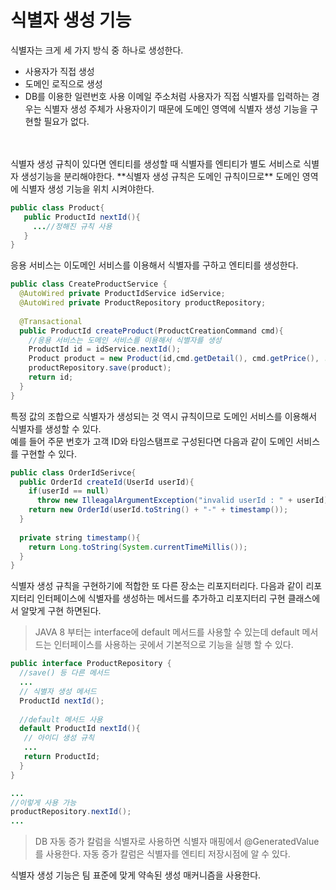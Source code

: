 # 식별자 생성 기능
식별자는 크게 세 가지 방식 중 하나로 생성한다. 
- 사용자가 직접 생성
- 도메인 로직으로 생성
- DB를 이용한 일련번호 사용
이메일 주소처럼 사용자가 직접 식별자를 입력하는 경우는 식별자 생성 주체가 사용자이기 때문에 도메인 영역에 식별자 생성 기능을 구현할 필요가 없다. 
<br>
<br>
식별자 생성 규칙이 있다면 엔티티를 생성할 때 식별자를 엔티티가 별도 서비스로 식별자 생성기능을 분리해야한다. **식별자 생성 규칙은 도메인 규칙이므로** 도메인 영역에 식별자 생성 기능을 위치 시켜야한다. 

```java
public class Product{
   public ProductId nextId(){
     ...//정해진 규칙 사용
   }
}
```
응용 서비스는 이도메인 서비스를 이용해서 식별자를 구하고 엔티티를 생성한다. 

```java
public class CreateProductService {
  @AutoWired private ProductIdService idService;
  @AutoWired private ProductRepository productRepository;
  
  @Transactional
  public ProductId createProduct(ProductCreationCommand cmd){
    //응용 서비스는 도메인 서비스를 이용해서 식별자를 생성
    ProductId id = idService.nextId();
    Product product = new Product(id,cmd.getDetail(), cmd.getPrice(), ...);
    productRepository.save(product);
    return id;
  }
}
```
특정 값의 조합으로 식별자가 생성되는 것 역시 규칙이므로 도메인 서비스를 이용해서 식별자를 생성할 수 있다. 
<br>
예를 들어 주문 번호가 고객 ID와 타임스탬프로 구성된다면 다음과 같이 도메인 서비스를 구현할 수 있다.

```java
public class OrderIdSerivce{
  public OrderId createId(UserId userId){
    if(userId == null)
      throw new IlleagalArgumentException("invalid userId : " + userId);
    return new OrderId(userId.toString() + "-" + timestamp());
  }
  
  private string timestamp(){
    return Long.toString(System.currentTimeMillis());
  }
}
```

식별자 생성 규칙을 구현하기에 적합한 또 다른 장소는 리포지터리다. 다음과 같이 리포지터리 인터페이스에 식별자를 생성하는 메서드를 추가하고 리포지터리 구현 클래스에서 알맞게 구현 하면된다.
> JAVA 8 부터는 interface에 default 메서드를 사용할 수 있는데 default 메서드는 인터페이스를 사용하는 곳에서 기본적으로 기능을 실행 할 수 있다.

```java
public interface ProductRepository {
  //save() 등 다른 메서드
  ...
  // 식별자 생성 메서드
  ProductId nextId();
  
  //default 메서드 사용
  default ProductId nextId(){
   // 아이디 생성 규칙 
   ... 
   return ProductId;
  }
}

...
//이렇게 사용 가능
productRepository.nextId();
...
```

> DB 자동 증가 칼럼을 식별자로 사용하면 식별자 매핑에서 @GeneratedValue를 사용한다. 
> 자동 증가 칼럼은 식별자를 엔티티 저장시점에 알 수 있다.


식별자 생성 기능은 팀 표준에 맞게 약속된 생성 매커니즘을 사용한다. 

















